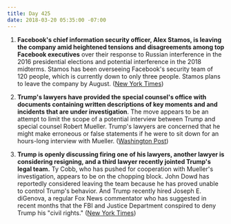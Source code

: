 ```yaml
---
title: Day 425
date: 2018-03-20 05:35:00 -07:00
---
```


1. **Facebook's chief information security officer, Alex Stamos, is leaving the company amid heightened tensions and disagreements among top Facebook executives** over their response to Russian interference in the 2016 presidential elections and potential interference in the 2018 midterms. Stamos has been overseeing Facebook's security team of 120 people, which is currently down to only three people. Stamos plans to leave the company by August. ([New York Times](https://www.nytimes.com/2018/03/19/technology/facebook-alex-stamos.html))

2. **Trump's lawyers have provided the special counsel's office with documents containing written descriptions of key moments and and incidents that are under investigation**. The move appears to be an attempt to limit the scope of a potential interview between Trump and special counsel Robert Mueller. Trump's lawyers are concerned that he might make erroneous or false statements if he were to sit down for an hours-long interview with Mueller. ([Washington Post](https://www.washingtonpost.com/politics/trumps-lawyers-have-turned-over-documents-to-mueller-with-hopes-of-limiting-interview-scope/2018/03/19/9174cd54-2b9f-11e8-b0b0-f706877db618_story.html?utm_term=.ee8e8c9673d7))

3. **Trump is openly discussing firing one of his lawyers, another lawyer is considering resigning, and a third lawyer recently jointed Trump's legal team.** Ty Cobb, who has pushed for cooperation with Mueller's investigation, appears to be on the chopping block. John Dowd has reportedly considered leaving the team because he has proved unable to control Trump's behavior. And Trump recently hired Joseph E. diGenova, a regular Fox News commentator who has suggested in recent months that the FBI and Justice Department conspired to deny Trump his "civil rights." ([New York Times](https://www.nytimes.com/2018/03/19/us/politics/trump-lawyers-mueller-russia-investigation.html))